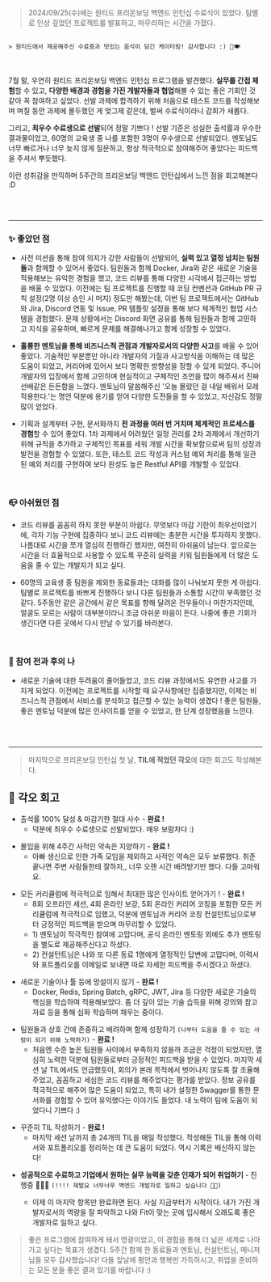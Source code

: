 <blockquote>
<p>2024/09/25(수)에는 원티드 프리온보딩 백엔드 인턴십 수료식이 있었다.
팀별로 인상 깊었던 프로젝트를 발표하고, 마무리하는 시간을 가졌다.</p>
</blockquote>
<p><img alt="" src="https://velog.velcdn.com/images/ryuneng2/post/eb4cec92-1016-45bc-9307-305b018f057f/image.png" /></p>
<p><code>&gt; 원티드에서 제공해주신 수료증과 맛있는 음식이 담긴 케이터링! 감사합니다 :) 🏅🍽️</code></p>
<br />

<p>7월 말, 우연히 원티드 프리온보딩 백엔드 인턴십 프로그램을 발견했다. <strong>실무를 간접 체험</strong>할 수 있고, <strong>다양한 배경과 경험을 가진 개발자들과 협업</strong>해볼 수 있는 좋은 기회인 것 같아  꼭 참여하고 싶었다.
선발 과제에 합격하기 위해 처음으로 테스트 코드를 작성해보며 며칠 동안 과제에 몰두했던 게 엊그제 같은데, 벌써 수료식이라니 감회가 새롭다.</p>
<p>그리고, <strong>최우수 수료생으로 선발</strong>되어 정말 기쁘다 !
선발 기준은 성실한 출석률과 우수한 결과물이었고, 60명의 교육생 중 나를 포함한 3명이 우수생으로 선발되었다. 멘토님도 너무 빠르거나 너무 늦지 않게 질문하고, 항상 적극적으로 참여해주어 좋았다는 피드백을 주셔서 뿌듯했다.</p>
<p>이런 성취감을 만끽하며 5주간의 프리온보딩 백엔드 인턴십에서 느낀 점을 회고해본다 :D</p>
<br />
<br />

<hr />
<h3 id="✨-좋았던-점">✨ 좋았던 점</h3>
<ul>
<li>사전 미션을 통해 참여 의지가 강한 사람들이 선발되어, <strong>실력 있고 열정 넘치는 팀원들</strong>과 함께할 수 있어서 좋았다.
팀원들과 함께 Docker, Jira와 같은 새로운 기술을 적용해보는 유익한 경험을 했고, 코드 리뷰를 통해 다양한 시각에서 접근하는 방법을 배울 수 있었다.
이전에는 팀 프로젝트를 진행할 때 코딩 컨벤션과 GitHub PR 규칙 설정(2명 이상 승인 시 머지) 정도만 해봤는데, 이번 팀 프로젝트에서는 GitHub와 Jira, Discord 연동 및 Issue, PR 템플릿 설정을 통해 보다 체계적인 협업 시스템을 경험했다.
문제 상황에서는 Discord 화면 공유를 통해 팀원들과 함께 고민하고 지식을 공유하며, 빠르게 문제를 해결해나가고 함께 성장할 수 있었다.</li>
</ul>
<ul>
<li><strong>훌륭한 멘토님을 통해 비즈니스적 관점과 개발자로서의 다양한 사고</strong>를 배울 수 있어 좋았다.
기술적인 부분뿐만 아니라 개발자의 기질과 사고방식을 이해하는 데 많은 도움이 되었고, 커리어에 있어서 보다 명확한 방향성을 정할 수 있게 되었다. 주니어 개발자의 입장에서 함께 고민하며 현실적이고 구체적인 조언을 많이 해주셔서 진짜 선배같은 든든함을 느꼈다.
멘토님이 말씀해주신 '오늘 몰랐던 걸 내일 배워서 모레 적용한다.'는 명언 덕분에 용기를 얻어 다양한 도전들을 할 수 있었고, 자신감도 정말 많이 얻었다.</li>
</ul>
<ul>
<li>기획과 설계부터 구현, 문서화까지 <strong>전 과정을 여러 번 거치며 체계적인 프로세스를 경험</strong>할 수 있어 좋았다.
1차 과제에서 어려웠던 일정 관리를 2차 과제에서 개선하기 위해 규칙을 추가하고 구체적인 목표를 세워 개발 시간을 확보함으로써 팀의 성장과 발전을 경험할 수 있었다. 또한, 테스트 코드 작성과 커스텀 예외 처리를 통해 일관된 예외 처리를 구현하여 보다 완성도 높은 Restful API를 개발할 수 있었다.</li>
</ul>
<br />

<h3 id="📪-아쉬웠던-점">📪 아쉬웠던 점</h3>
<ul>
<li><p>코드 리뷰를 꼼꼼히 하지 못한 부분이 아쉽다. 무엇보다 마감 기한이 최우선이었기에, 각자 기능 구현에 집중하다 보니 코드 리뷰에는 충분한 시간을 투자하지 못했다. 나름대로 시간을 쪼개 열심히 진행하긴 했지만, 여전히 아쉬움이 남는다. 앞으로는 시간을 더 효율적으로 사용할 수 있도록 꾸준히 실력을 키워 팀원들에게 더 많은 도움을 줄 수 있는 개발자가 되고 싶다.</p>
</li>
<li><p>60명의 교육생 중 팀원을 제외한 동료들과는 대화를 많이 나눠보지 못한 게 아쉽다. 팀별로 프로젝트를 바쁘게 진행하다 보니 다른 팀원들과 소통할 시간이 부족했던 것 같다.
5주동안 같은 공간에서 같은 목표를 향해 달려온 전우들이나 마찬가지인데, 얼굴도 모르는 사람이 대부분이라니 조금 아쉬운 마음이 든다. 나중에 좋은 기회가 생긴다면 다른 곳에서 다시 만날 수 있기를 바라본다.</p>
</li>
</ul>
<br />

<h3 id="🐥-참여-전과-후의-나">🐥 참여 전과 후의 나</h3>
<ul>
<li>새로운 기술에 대한 두려움이 줄어들었고, 코드 리뷰 과정에서도 유연한 사고를 가지게 되었다. 이전에는 프로젝트를 시작할 때 요구사항에만 집중했지만, 이제는 비즈니스적 관점에서 서비스를 분석하고 접근할 수 있는 능력이 생겼다 !
좋은 팀원들, 좋은 멘토님 덕분에 많은 인사이트를 얻을 수 있었고, 한 단계 성장했음을 느낀다.</li>
</ul>
<br />
<br />

<hr />
<blockquote>
<p>마지막으로 프리온보딩 인턴십 첫 날, <strong>TIL에 적었던 각오</strong>에 대한 회고도 작성해본다.</p>
</blockquote>
<h2 id="💫-각오-회고">💫 각오 회고</h2>
<ul>
<li>출석률 100% 달성 &amp; 마감기한 절대 사수 - <strong>완료 !</strong><ul>
<li>덕분에 최우수 수료생으로 선발되었다. 매우 보람차다 :)<br />


</li>
</ul>
</li>
</ul>
<ul>
<li>몰입을 위해 4주간 사적인 약속은 지양하기 - <strong>완료 !</strong><ul>
<li>아빠 생신으로 인한 가족 모임을 제외하고 사적인 약속은 모두 보류했다.
취준 끝나면 주변 사람들한테 잘하자,, 너무 오랜 시간 배려받기만 했다. 다들 고마워요.<br />


</li>
</ul>
</li>
</ul>
<ul>
<li>모든 커리큘럼에 적극적으로 임해서 최대한 많은 인사이트 얻어가기 ! - <strong>완료 !</strong><ul>
<li>8회 오프라인 세션, 4회 온라인 보강, 5회 온라인 커리어 코칭을 포함한 모든 커리큘럼에 적극적으로 임했고, 덕분에 멘토님과 커리어 코칭 컨설턴트님으로부터 긍정적인 피드백을 받으며 마무리할 수 있었다.</li>
<li>1) 멘토님이 적극적인 참여에 고맙다며, 공식 온라인 멘토링 외에도 추가 멘토링을 별도로 제공해주신다고 하셨다.</li>
<li>2) 컨설턴트님은 나와 또 다른 동료 1명에게 열정적인 답변에 고맙다며, 이력서와 포트폴리오를 이메일로 보내면 따로 자세한 피드백을 주시겠다고 하셨다.<br />


</li>
</ul>
</li>
</ul>
<ul>
<li>새로운 기술이나 툴 등에 망설이지 않기 - <strong>완료 !</strong><ul>
<li>Docker, Redis, Spring Batch, gRPC, JWT, Jira 등 다양한 새로운 기술의 핵심을 학습하여 적용해보았다.
좀 더 깊이 있는 기술 습득을 위해 강의와 참고 자료 등을 통해 심화 학습하며 채우는 중이다.<br />


</li>
</ul>
</li>
</ul>
<ul>
<li>팀원들과 상호 간에 존중하고 배려하며 함께 성장하기 <code>(나부터 도움을 줄 수 있는 사람이 되기 위해 노력하기)</code> - <strong>완료 !</strong><ul>
<li>처음엔 수준 높은 팀원들 사이에서 부족하지 않을까 조금은 걱정이 되었지만, 열심히 노력한 덕분에 팀원들로부터 긍정적인 피드백을 받을 수 있었다. 마지막 세션 날 TIL에서도 언급했듯이, 회의가 본래 목적에서 벗어나지 않도록 잘 조율해주었고, 꼼꼼하고 세심한 코드 리뷰를 해주었다는 평가를 받았다. 정보 공유를 적극적으로 해주어 많은 도움이 되었고, 특히 내가 설정한 Swagger를 통한 문서화를 경험할 수 있어 유익했다는 이야기도 들었다. 내 노력이 팀에 도움이 되었다니 기쁘다 :)<br />


</li>
</ul>
</li>
</ul>
<ul>
<li>꾸준히 TIL 작성하기 - <strong>완료 !</strong><ul>
<li>마지막 세션 날까지 총 24개의 TIL을 매일 작성했다. 작성해둔 TIL을 통해 이력서와 포트폴리오를 정리하는 데 큰 도움이 되었다. 역시 기록은 배신하지 않는다!<br />


</li>
</ul>
</li>
</ul>
<ul>
<li><p><strong>성공적으로 수료하고 기업에서 원하는 실무 능력을 갖춘 인재가 되어 취업하기</strong> - 진행중 🏃🏻‍➡️
<code>(!!!! 제발요 너무너무 백엔드 개발자로 일하고 싶습니다 🙏🏻)</code></p>
<ul>
<li>이제 이 마지막 항목만 완료하면 된다. 사실 지금부터가 시작이다.
내가 가진 개발자로서의 역량을 잘 파악하고 나와 Fit이 맞는 곳에 입사해서 오래도록 좋은 개발자로 일하고 싶다.<br />

</li>
</ul>
</li>
</ul>
<blockquote>
<p>좋은 프로그램에 참여하게 돼서 영광이었고, 이 경험을 통해 더 넓은 세계로 나아가고 싶다는 목표가 생겼다.
5주간 함께 한 동료들과 멘토님, 컨설턴트님, 매니저님들 모두 감사했습니다!
다들 앞날에 평안과 행복만 가득하시고, 취업을 준비하는 모든 분들 좋은 결과 있기를 바랍니다 :)</p>
</blockquote>